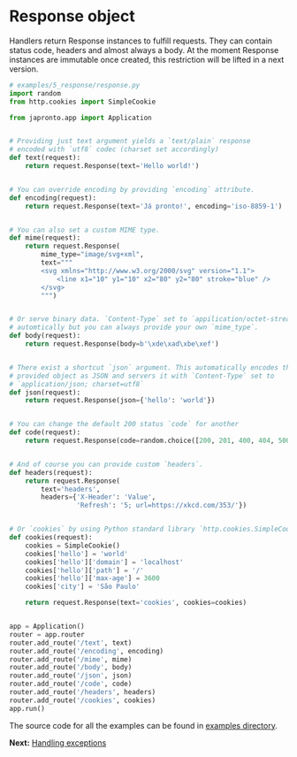 # Response object

Handlers return Response instances to fulfill requests. They can contain status code, headers and almost always a body.
At the moment Response instances are immutable once created, this
restriction will be lifted in a next version.

  ```python
  # examples/5_response/response.py
  import random
  from http.cookies import SimpleCookie

  from japronto.app import Application


  # Providing just text argument yields a `text/plain` response
  # encoded with `utf8` codec (charset set accordingly)
  def text(request):
      return request.Response(text='Hello world!')


  # You can override encoding by providing `encoding` attribute.
  def encoding(request):
      return request.Response(text='Já pronto!', encoding='iso-8859-1')


  # You can also set a custom MIME type.
  def mime(request):
      return request.Response(
          mime_type="image/svg+xml",
          text="""
          <svg xmlns="http://www.w3.org/2000/svg" version="1.1">
              <line x1="10" y1="10" x2="80" y2="80" stroke="blue" />
          </svg>
          """)


  # Or serve binary data. `Content-Type` set to `appilication/octet-stream`
  # automtically but you can always provide your own `mime_type`.
  def body(request):
      return request.Response(body=b'\xde\xad\xbe\xef')


  # There exist a shortcut `json` argument. This automatically encodes the
  # provided object as JSON and servers it with `Content-Type` set to
  # `application/json; charset=utf8`
  def json(request):
      return request.Response(json={'hello': 'world'})


  # You can change the default 200 status `code` for another
  def code(request):
      return request.Response(code=random.choice([200, 201, 400, 404, 500]))


  # And of course you can provide custom `headers`.
  def headers(request):
      return request.Response(
          text='headers',
          headers={'X-Header': 'Value',
                   'Refresh': '5; url=https://xkcd.com/353/'})


  # Or `cookies` by using Python standard library `http.cookies.SimpleCookie`.
  def cookies(request):
      cookies = SimpleCookie()
      cookies['hello'] = 'world'
      cookies['hello']['domain'] = 'localhost'
      cookies['hello']['path'] = '/'
      cookies['hello']['max-age'] = 3600
      cookies['city'] = 'São Paulo'

      return request.Response(text='cookies', cookies=cookies)


  app = Application()
  router = app.router
  router.add_route('/text', text)
  router.add_route('/encoding', encoding)
  router.add_route('/mime', mime)
  router.add_route('/body', body)
  router.add_route('/json', json)
  router.add_route('/code', code)
  router.add_route('/headers', headers)
  router.add_route('/cookies', cookies)
  app.run()
  ```

The source code for all the examples can be found in [examples directory](https://github.com/squeaky_pl/japronto/tree/master/examples).


**Next:** [Handling exceptions](6_exceptions.md)

